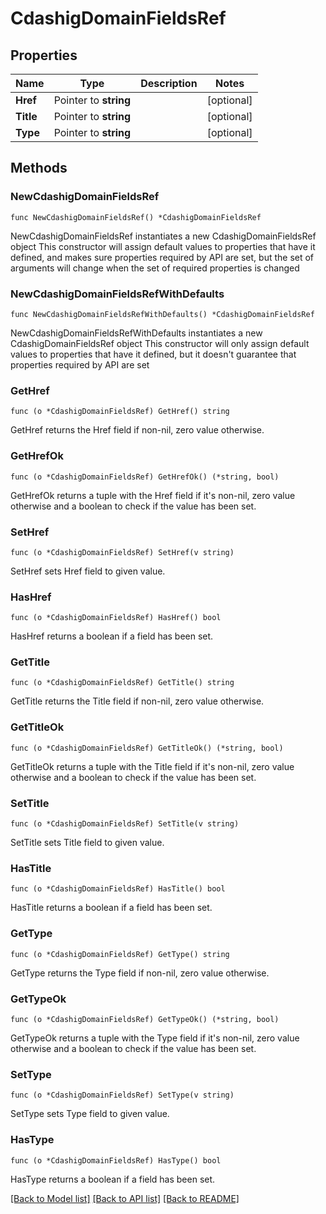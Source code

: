 # CdashigDomainFieldsRef

## Properties

Name | Type | Description | Notes
------------ | ------------- | ------------- | -------------
**Href** | Pointer to **string** |  | [optional] 
**Title** | Pointer to **string** |  | [optional] 
**Type** | Pointer to **string** |  | [optional] 

## Methods

### NewCdashigDomainFieldsRef

`func NewCdashigDomainFieldsRef() *CdashigDomainFieldsRef`

NewCdashigDomainFieldsRef instantiates a new CdashigDomainFieldsRef object
This constructor will assign default values to properties that have it defined,
and makes sure properties required by API are set, but the set of arguments
will change when the set of required properties is changed

### NewCdashigDomainFieldsRefWithDefaults

`func NewCdashigDomainFieldsRefWithDefaults() *CdashigDomainFieldsRef`

NewCdashigDomainFieldsRefWithDefaults instantiates a new CdashigDomainFieldsRef object
This constructor will only assign default values to properties that have it defined,
but it doesn't guarantee that properties required by API are set

### GetHref

`func (o *CdashigDomainFieldsRef) GetHref() string`

GetHref returns the Href field if non-nil, zero value otherwise.

### GetHrefOk

`func (o *CdashigDomainFieldsRef) GetHrefOk() (*string, bool)`

GetHrefOk returns a tuple with the Href field if it's non-nil, zero value otherwise
and a boolean to check if the value has been set.

### SetHref

`func (o *CdashigDomainFieldsRef) SetHref(v string)`

SetHref sets Href field to given value.

### HasHref

`func (o *CdashigDomainFieldsRef) HasHref() bool`

HasHref returns a boolean if a field has been set.

### GetTitle

`func (o *CdashigDomainFieldsRef) GetTitle() string`

GetTitle returns the Title field if non-nil, zero value otherwise.

### GetTitleOk

`func (o *CdashigDomainFieldsRef) GetTitleOk() (*string, bool)`

GetTitleOk returns a tuple with the Title field if it's non-nil, zero value otherwise
and a boolean to check if the value has been set.

### SetTitle

`func (o *CdashigDomainFieldsRef) SetTitle(v string)`

SetTitle sets Title field to given value.

### HasTitle

`func (o *CdashigDomainFieldsRef) HasTitle() bool`

HasTitle returns a boolean if a field has been set.

### GetType

`func (o *CdashigDomainFieldsRef) GetType() string`

GetType returns the Type field if non-nil, zero value otherwise.

### GetTypeOk

`func (o *CdashigDomainFieldsRef) GetTypeOk() (*string, bool)`

GetTypeOk returns a tuple with the Type field if it's non-nil, zero value otherwise
and a boolean to check if the value has been set.

### SetType

`func (o *CdashigDomainFieldsRef) SetType(v string)`

SetType sets Type field to given value.

### HasType

`func (o *CdashigDomainFieldsRef) HasType() bool`

HasType returns a boolean if a field has been set.


[[Back to Model list]](../README.md#documentation-for-models) [[Back to API list]](../README.md#documentation-for-api-endpoints) [[Back to README]](../README.md)


